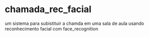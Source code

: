 # chamada_rec_facial
um sistema para subistituir a chamda em uma sala de aula usando reconhecimento facial com face_recognition
